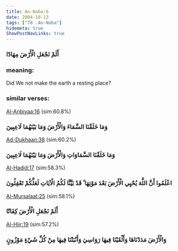 ```yaml
---
title: An-Naba:6
date: 2004-10-13
tags: ["78 .An-Naba"]
hidemeta: true 
ShowPostNavLinks: true 
---
```

### أَلَمْ نَجْعَلِ الْأَرْضَ مِهَادًا
### meaning: 
Did We not make the earth a resting place?
### similar verses: 

[Al-Anbiyaa:16](/21/16) (sim:60.8%)

### وَمَا خَلَقْنَا السَّمَاءَ وَالْأَرْضَ وَمَا بَيْنَهُمَا لَاعِبِينَ

[Ad-Dukhaan:38](/44/38) (sim:60.2%)

### وَمَا خَلَقْنَا السَّمَاوَاتِ وَالْأَرْضَ وَمَا بَيْنَهُمَا لَاعِبِينَ

[Al-Hadid:17](/57/17) (sim:58.3%)

### اعْلَمُوا أَنَّ اللَّهَ يُحْيِي الْأَرْضَ بَعْدَ مَوْتِهَا ۚ قَدْ بَيَّنَّا لَكُمُ الْآيَاتِ لَعَلَّكُمْ تَعْقِلُونَ

[Al-Mursalaat:25](/77/25) (sim:58.1%)

### أَلَمْ نَجْعَلِ الْأَرْضَ كِفَاتًا

[Al-Hijr:19](/15/19) (sim:57.2%)

### وَالْأَرْضَ مَدَدْنَاهَا وَأَلْقَيْنَا فِيهَا رَوَاسِيَ وَأَنْبَتْنَا فِيهَا مِنْ كُلِّ شَيْءٍ مَوْزُونٍ
